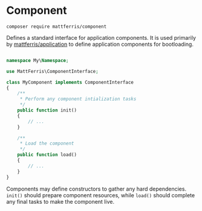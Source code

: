 Component
=========

```
composer require mattferris/component
```

Defines a standard interface for application components. It is used primarily by
[mattferris/application](https://github.com/mattferris/application) to define
application components for bootloading.

```php

namespace My\Namespace;

use MattFerris\ComponentInterface;

class MyComponent implements ComponentInterface
{
    /**
     * Perform any component intialization tasks
     */
    public function init()
    {
        // ...
    }

    /**
     * Load the component
     */
    public function load()
    {
        // ...
    }
}
```

Components may define constructors to gather any hard dependencies. `init()`
should prepare component resources, while `load()` should complete any final
tasks to make the component live.
